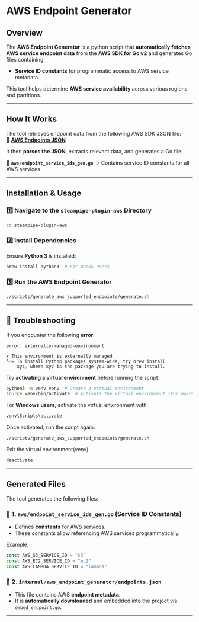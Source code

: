 
# **AWS Endpoint Generator**

## **Overview**
The **AWS Endpoint Generator** is a python script that **automatically fetches AWS service endpoint data** from the **AWS SDK for Go v2** and generates Go files containing:

- **Service ID constants** for programmatic access to AWS service metadata.

This tool helps determine **AWS service availability** across various regions and partitions.

---

## **How It Works**
The tool retrieves endpoint data from the following AWS SDK JSON file:  
🔗 **[AWS Endpoints JSON](https://raw.githubusercontent.com/aws/aws-sdk-go-v2/master/codegen/smithy-aws-go-codegen/src/main/resources/software/amazon/smithy/aws/go/codegen/endpoints.json)**  

It then **parses the JSON**, extracts relevant data, and generates a Go file:

📌 **`aws/endpoint_service_ids_gen.go`** → Contains service ID constants for all AWS services.

---

## **Installation & Usage**
### **1️⃣ Navigate to the `steampipe-plugin-aws` Directory**
```sh
cd steampipe-plugin-aws
```

### **2️⃣ Install Dependencies**
Ensure **Python 3** is installed:
```sh
brew install python3  # For macOS users
```

### **3️⃣ Run the AWS Endpoint Generator**
```sh
./scripts/generate_aws_supported_endpoints/generate.sh
```

---

## **🔧 Troubleshooting**
If you encounter the following **error**:
```plaintext
error: externally-managed-environment

× This environment is externally managed
╰─> To install Python packages system-wide, try brew install
    xyz, where xyz is the package you are trying to install.
```
Try **activating a virtual environment** before running the script:

```sh
python3 -m venv venv  # Create a virtual environment
source venv/bin/activate  # Activate the virtual environment (For macOS/Linux)
```
For **Windows users**, activate the virtual environment with:
```sh
venv\Scripts\activate
```

Once activated, run the script again:
```sh
./scripts/generate_aws_supported_endpoints/generate.sh
```

Exit the virtual environment(venv)
```sh
deactivate
```

---

## **Generated Files**
The tool generates the following files:

### **📌 1. `aws/endpoint_service_ids_gen.go` (Service ID Constants)**
- Defines **constants** for AWS services.
- These constants allow referencing AWS services programmatically.

Example:
```go
const AWS_S3_SERVICE_ID = "s3"
const AWS_EC2_SERVICE_ID = "ec2"
const AWS_LAMBDA_SERVICE_ID = "lambda"
```

### **📌 2. `internal/aws_endpoint_generator/endpoints.json`**
- This file contains AWS **endpoint metadata**.
- It is **automatically downloaded** and embedded into the project via `embed_endpoint.go`.

---